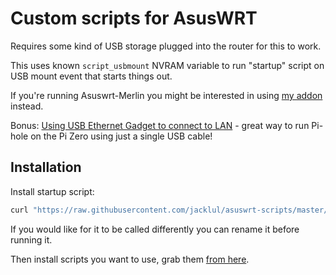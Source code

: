 # Custom scripts for AsusWRT

Requires some kind of USB storage plugged into the router for this to work.

This uses known `script_usbmount` NVRAM variable to run "startup" script on USB mount event that starts things out.

If you're running Asuswrt-Merlin you might be interested in using [my addon](Merlin/) instead.

Bonus: [Using USB Ethernet Gadget to connect to LAN](usb-network/) - great way to run Pi-hole on the Pi Zero using just a single USB cable!

## Installation

Install startup script:

```bash
curl "https://raw.githubusercontent.com/jacklul/asuswrt-scripts/master/startup.sh" -o /jffs/startup.sh && /bin/sh /jffs/startup.sh install
```

If you would like for it to be called differently you can rename it before running it.

Then install scripts you want to use, grab them [from here](scripts/).
